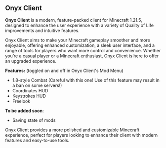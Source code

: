## Onyx Client

**Onyx Client** is a modern, feature-packed client for Minecraft 1.21.5, designed to enhance the user experience with a variety of Quality of Life improvements and intuitive features.

Onyx Client aims to make your Minecraft gameplay smoother and more enjoyable, offering enhanced customization, a sleek user interface, and a range of tools for players who want more control and convenience. Whether you’re a casual player or a Minecraft enthusiast, Onyx Client is here to offer an upgraded experience.

**Features:** (toggled on and off in Onyx Client's Mod Menu)
- 1.8-style Combat (Careful with this one! Use of this feature may result in a ban on some servers!)
- Coordinates HUD
- Keystrokes HUD
- Freelook

**To be added soon**:
- Saving state of mods

Onyx Client provides a more polished and customizable Minecraft experience, perfect for players looking to enhance their client with modern features and easy-to-use tools.
